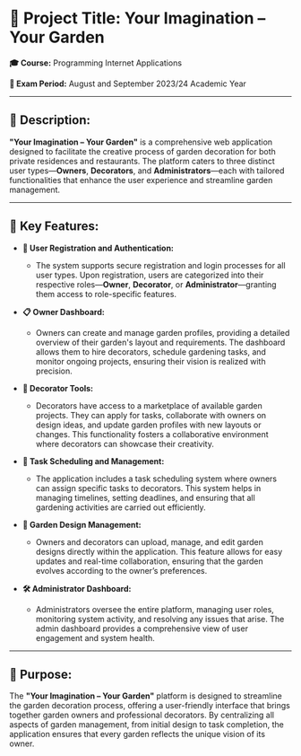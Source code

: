 # 🌿 **Project Title:** Your Imagination – Your Garden

**🎓 Course:** Programming Internet Applications

**📅 Exam Period:** August and September 2023/24 Academic Year

---

## 📜 **Description:**

**"Your Imagination – Your Garden"** is a comprehensive web application designed to facilitate the creative process of garden decoration for both private residences and restaurants. The platform caters to three distinct user types—**Owners**, **Decorators**, and **Administrators**—each with tailored functionalities that enhance the user experience and streamline garden management.

---

## 🌟 **Key Features:**

- **🔐 User Registration and Authentication:**
    - The system supports secure registration and login processes for all user types. Upon registration, users are categorized into their respective roles—**Owner**, **Decorator**, or **Administrator**—granting them access to role-specific features.

- **📋 Owner Dashboard:**
    - Owners can create and manage garden profiles, providing a detailed overview of their garden's layout and requirements. The dashboard allows them to hire decorators, schedule gardening tasks, and monitor ongoing projects, ensuring their vision is realized with precision.

- **🎨 Decorator Tools:**
    - Decorators have access to a marketplace of available garden projects. They can apply for tasks, collaborate with owners on design ideas, and update garden profiles with new layouts or changes. This functionality fosters a collaborative environment where decorators can showcase their creativity.

- **📅 Task Scheduling and Management:**
    - The application includes a task scheduling system where owners can assign specific tasks to decorators. This system helps in managing timelines, setting deadlines, and ensuring that all gardening activities are carried out efficiently.

- **🌱 Garden Design Management:**
    - Owners and decorators can upload, manage, and edit garden designs directly within the application. This feature allows for easy updates and real-time collaboration, ensuring that the garden evolves according to the owner’s preferences.

- **🛠️ Administrator Dashboard:**
    - Administrators oversee the entire platform, managing user roles, monitoring system activity, and resolving any issues that arise. The admin dashboard provides a comprehensive view of user engagement and system health.

---

## 🎯 **Purpose:**

The **"Your Imagination – Your Garden"** platform is designed to streamline the garden decoration process, offering a user-friendly interface that brings together garden owners and professional decorators. By centralizing all aspects of garden management, from initial design to task completion, the application ensures that every garden reflects the unique vision of its owner.
